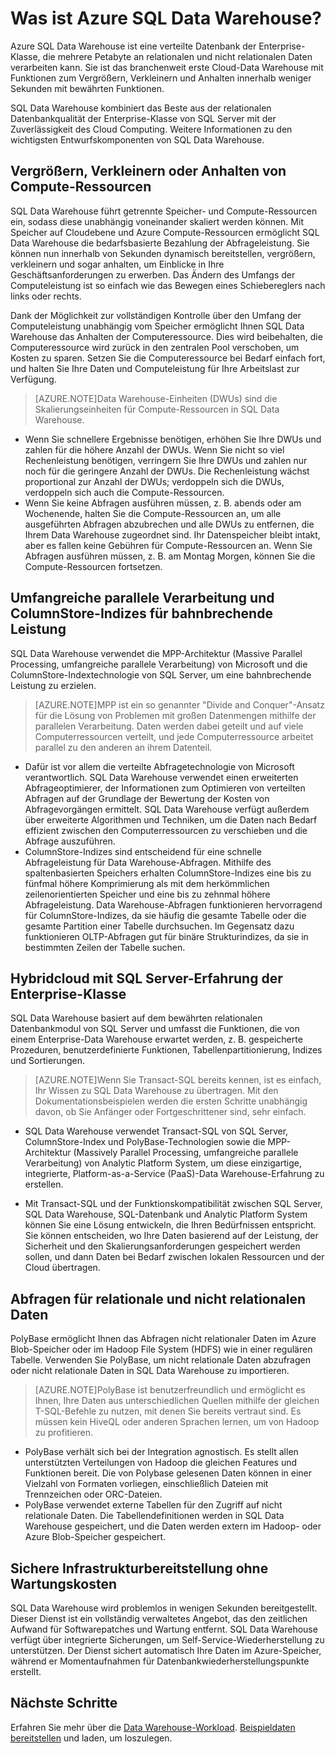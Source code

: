 <properties
   pageTitle="Was ist Azure SQL Data Warehouse? | Microsoft Azure"
   description="Verteilte Datenbank der Enterprise-Klasse, die mehrere Petabyte an relationalen und nicht relationalen Daten verarbeiten kann Sie ist das branchenweit erste Cloud-Data Warehouse mit Funktionen zum Vergrößern, Verkleinern und Anhalten innerhalb weniger Sekunden."
   services="sql-data-warehouse"
   documentationCenter="NA"
   authors="twounder"
   manager="jhubbard"
   editor=""/>

<tags
   ms.service="sql-data-warehouse"
   ms.devlang="NA"
   ms.topic="article"
   ms.tgt_pltfrm="NA"
   ms.workload="data-services"
   ms.date="09/09/2015"
   ms.author="barbkess;twounder;JRJ@BigBangData.co.uk;"/>

# Was ist Azure SQL Data Warehouse?

Azure SQL Data Warehouse ist eine verteilte Datenbank der Enterprise-Klasse, die mehrere Petabyte an relationalen und nicht relationalen Daten verarbeiten kann. Sie ist das branchenweit erste Cloud-Data Warehouse mit Funktionen zum Vergrößern, Verkleinern und Anhalten innerhalb weniger Sekunden mit bewährten Funktionen.

SQL Data Warehouse kombiniert das Beste aus der relationalen Datenbankqualität der Enterprise-Klasse von SQL Server mit der Zuverlässigkeit des Cloud Computing. Weitere Informationen zu den wichtigsten Entwurfskomponenten von SQL Data Warehouse.

## Vergrößern, Verkleinern oder Anhalten von Compute-Ressourcen
SQL Data Warehouse führt getrennte Speicher- und Compute-Ressourcen ein, sodass diese unabhängig voneinander skaliert werden können. Mit Speicher auf Cloudebene und Azure Compute-Ressourcen ermöglicht SQL Data Warehouse die bedarfsbasierte Bezahlung der Abfrageleistung. Sie können nun innerhalb von Sekunden dynamisch bereitstellen, vergrößern, verkleinern und sogar anhalten, um Einblicke in Ihre Geschäftsanforderungen zu erwerben. Das Ändern des Umfangs der Computeleistung ist so einfach wie das Bewegen eines Schiebereglers nach links oder rechts.

Dank der Möglichkeit zur vollständigen Kontrolle über den Umfang der Computeleistung unabhängig vom Speicher ermöglicht Ihnen SQL Data Warehouse das Anhalten der Computeressource. Dies wird beibehalten, die Computeressource wird zurück in den zentralen Pool verschoben, um Kosten zu sparen. Setzen Sie die Computeressource bei Bedarf einfach fort, und halten Sie Ihre Daten und Computeleistung für Ihre Arbeitslast zur Verfügung.

> [AZURE.NOTE]Data Warehouse-Einheiten (DWUs) sind die Skalierungseinheiten für Compute-Ressourcen in SQL Data Warehouse.

- Wenn Sie schnellere Ergebnisse benötigen, erhöhen Sie Ihre DWUs und zahlen für die höhere Anzahl der DWUs. Wenn Sie nicht so viel Rechenleistung benötigen, verringern Sie Ihre DWUs und zahlen nur noch für die geringere Anzahl der DWUs. Die Rechenleistung wächst proportional zur Anzahl der DWUs; verdoppeln sich die DWUs, verdoppeln sich auch die Compute-Ressourcen. 
- Wenn Sie keine Abfragen ausführen müssen, z. B. abends oder am Wochenende, halten Sie die Compute-Ressourcen an, um alle ausgeführten Abfragen abzubrechen und alle DWUs zu entfernen, die Ihrem Data Warehouse zugeordnet sind. Ihr Datenspeicher bleibt intakt, aber es fallen keine Gebühren für Compute-Ressourcen an. Wenn Sie Abfragen ausführen müssen, z. B. am Montag Morgen, können Sie die Compute-Ressourcen fortsetzen. 

## Umfangreiche parallele Verarbeitung und ColumnStore-Indizes für bahnbrechende Leistung
SQL Data Warehouse verwendet die MPP-Architektur (Massive Parallel Processing, umfangreiche parallele Verarbeitung) von Microsoft und die ColumnStore-Indextechnologie von SQL Server, um eine bahnbrechende Leistung zu erzielen.

> [AZURE.NOTE]MPP ist ein so genannter "Divide and Conquer"-Ansatz für die Lösung von Problemen mit großen Datenmengen mithilfe der parallelen Verarbeitung. Daten werden dabei geteilt und auf viele Computerressourcen verteilt, und jede Computerressource arbeitet parallel zu den anderen an ihrem Datenteil.

- Dafür ist vor allem die verteilte Abfragetechnologie von Microsoft verantwortlich. SQL Data Warehouse verwendet einen erweiterten Abfrageoptimierer, der Informationen zum Optimieren von verteilten Abfragen auf der Grundlage der Bewertung der Kosten von Abfragevorgängen ermittelt. SQL Data Warehouse verfügt außerdem über erweiterte Algorithmen und Techniken, um die Daten nach Bedarf effizient zwischen den Computerressourcen zu verschieben und die Abfrage auszuführen.
- ColumnStore-Indizes sind entscheidend für eine schnelle Abfrageleistung für Data Warehouse-Abfragen. Mithilfe des spaltenbasierten Speichers erhalten ColumnStore-Indizes eine bis zu fünfmal höhere Komprimierung als mit dem herkömmlichen zeilenorientierten Speicher und eine bis zu zehnmal höhere Abfrageleistung. Data Warehouse-Abfragen funktionieren hervorragend für ColumnStore-Indizes, da sie häufig die gesamte Tabelle oder die gesamte Partition einer Tabelle durchsuchen. Im Gegensatz dazu funktionieren OLTP-Abfragen gut für binäre Strukturindizes, da sie in bestimmten Zeilen der Tabelle suchen.


## Hybridcloud mit SQL Server-Erfahrung der Enterprise-Klasse
SQL Data Warehouse basiert auf dem bewährten relationalen Datenbankmodul von SQL Server und umfasst die Funktionen, die von einem Enterprise-Data Warehouse erwartet werden, z. B. gespeicherte Prozeduren, benutzerdefinierte Funktionen, Tabellenpartitionierung, Indizes und Sortierungen.

> [AZURE.NOTE]Wenn Sie Transact-SQL bereits kennen, ist es einfach, Ihr Wissen zu SQL Data Warehouse zu übertragen. Mit den Dokumentationsbeispielen werden die ersten Schritte unabhängig davon, ob Sie Anfänger oder Fortgeschrittener sind, sehr einfach.

- SQL Data Warehouse verwendet Transact-SQL von SQL Server, ColumnStore-Index und PolyBase-Technologien sowie die MPP-Architektur (Massively Parallel Processing, umfangreiche parallele Verarbeitung) von Analytic Platform System, um diese einzigartige, integrierte, Platform-as-a-Service (PaaS)-Data Warehouse-Erfahrung zu erstellen.  

- Mit Transact-SQL und der Funktionskompatibilität zwischen SQL Server, SQL Data Warehouse, SQL-Datenbank und Analytic Platform System können Sie eine Lösung entwickeln, die Ihren Bedürfnissen entspricht. Sie können entscheiden, wo Ihre Daten basierend auf der Leistung, der Sicherheit und den Skalierungsanforderungen gespeichert werden sollen, und dann Daten bei Bedarf zwischen lokalen Ressourcen und der Cloud übertragen.


## Abfragen für relationale und nicht relationalen Daten
PolyBase ermöglicht Ihnen das Abfragen nicht relationaler Daten im Azure Blob-Speicher oder im Hadoop File System (HDFS) wie in einer regulären Tabelle. Verwenden Sie PolyBase, um nicht relationale Daten abzufragen oder nicht relationale Daten in SQL Data Warehouse zu importieren.

> [AZURE.NOTE]PolyBase ist benutzerfreundlich und ermöglicht es Ihnen, Ihre Daten aus unterschiedlichen Quellen mithilfe der gleichen T-SQL-Befehle zu nutzen, mit denen Sie bereits vertraut sind. Es müssen kein HiveQL oder anderen Sprachen lernen, um von Hadoop zu profitieren.

- PolyBase verhält sich bei der Integration agnostisch. Es stellt allen unterstützten Verteilungen von Hadoop die gleichen Features und Funktionen bereit. Die von Polybase gelesenen Daten können in einer Vielzahl von Formaten vorliegen, einschließlich Dateien mit Trennzeichen oder ORC-Dateien.
- PolyBase verwendet externe Tabellen für den Zugriff auf nicht relationale Daten. Die Tabellendefinitionen werden in SQL Data Warehouse gespeichert, und die Daten werden extern im Hadoop- oder Azure Blob-Speicher gespeichert.


## Sichere Infrastrukturbereitstellung ohne Wartungskosten
SQL Data Warehouse wird problemlos in wenigen Sekunden bereitgestellt. Dieser Dienst ist ein vollständig verwaltetes Angebot, das den zeitlichen Aufwand für Softwarepatches und Wartung entfernt. SQL Data Warehouse verfügt über integrierte Sicherungen, um Self-Service-Wiederherstellung zu unterstützen. Der Dienst sichert automatisch Ihre Daten im Azure-Speicher, während er Momentaufnahmen für Datenbankwiederherstellungspunkte erstellt.


## Nächste Schritte
Erfahren Sie mehr über die [Data Warehouse-Workload]. [Beispieldaten] [bereitstellen] und laden, um loszulegen.

<!--Image references-->

<!--Article references-->
[Data Warehouse-Workload]: ./sql-data-warehouse-overview-workload.md
[Beispieldaten]: ./sql-data-warehouse-get-started-load-samples.md
[bereitstellen]: ./sql-data-warehouse-get-started-provision.md

<!--MSDN references-->

<!--Other Web references-->

<!---HONumber=Sept15_HO2-->